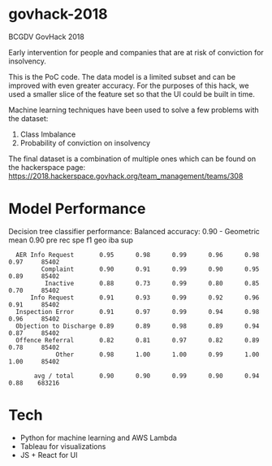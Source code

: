 # govhack-2018
BCGDV GovHack 2018

Early intervention for people and companies that are at risk of conviction for insolvency.

This is the PoC code. The data model is a limited subset and can be improved with even greater accuracy.
For the purposes of this hack, we used a smaller slice of the feature set so that the UI could be built in time.

Machine learning techniques have been used to solve a few problems with the dataset:
1. Class Imbalance
2. Probability of conviction on insolvency

The final dataset is a combination of multiple ones which can be found on the hackerspace page:
https://2018.hackerspace.govhack.org/team_management/teams/308

# Model Performance
Decision tree classifier performance:
Balanced accuracy: 0.90 - Geometric mean 0.90
                              pre       rec       spe        f1       geo       iba       sup

      AER Info Request       0.95      0.98      0.99      0.96      0.98      0.97     85402
             Complaint       0.90      0.91      0.99      0.90      0.95      0.89     85402
              Inactive       0.88      0.73      0.99      0.80      0.85      0.70     85402
          Info Request       0.91      0.93      0.99      0.92      0.96      0.91     85402
      Inspection Error       0.91      0.97      0.99      0.94      0.98      0.96     85402
      Objection to Discharge 0.89      0.89      0.98      0.89      0.94      0.87     85402
      Offence Referral       0.82      0.81      0.97      0.82      0.89      0.78     85402
                 Other       0.98      1.00      1.00      0.99      1.00      1.00     85402

           avg / total       0.90      0.90      0.99      0.90      0.94      0.88    683216




# Tech
- Python for machine learning and AWS Lambda
- Tableau for visualizations
- JS + React for UI